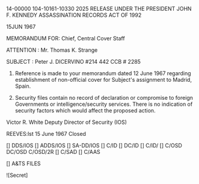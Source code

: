 14-00000
104-10161-10330 2025 RELEASE UNDER THE PRESIDENT JOHN F. KENNEDY ASSASSINATION RECORDS ACT OF 1992

15JUN
1967

MEMORANDUM FOR: Chief, Central Cover Staff

ATTENTION : Mr. Thomas K. Strange

SUBJECT : Peter J. DICERVINO
#214 442 CCB # 2285

1.  Reference is made to your memorandum dated 12 June 1967 regarding establishment of non-official cover for Subject's assignment to Madrid, Spain.

2.  Security files contain no record of declaration or compromise to foreign Governments or intelligence/security services. There is no indication of security factors which would affect the proposed action.

Victor R. White
Deputy Director of Security (IOS)

REEVES:lst
15 June 1967
Closed

[] DDS/IOS
[] ADDS/IOS
[] SA-DD/IOS
[] C/ID
[] DC/ID
[] C/ID/
[] C/OSD
DC/OSD
C/OSD/2R
[] C/SAD
[] C/AAS

[] A&TS
FILES

![Secret]
